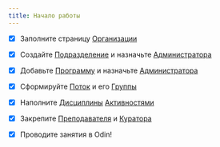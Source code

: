 ```yaml
---
title: Начало работы
---
```


* [x] Заполните страницу [Организации](./../struktura/universitet/_index)

* [x] Создайте [Подразделение](./../struktura/podrazdelenie) и назначьте [Администратора](./../instrukcii-po-rabote/dlya-administratorov/kak-naznachit-administratora-.)

* [x] Добавьте [Программу](./../struktura/programma/_index) и назначьте [Администратора](./../instrukcii-po-rabote/dlya-administratorov/kak-naznachit-administratora-.)

* [x] Сформируйте [Поток](./../struktura/potok) и его [Группы](./../struktura/gruppa)

* [x] Наполните [Дисциплины](./../struktura/disciplina/_index) [Активностями](./../struktura/disciplina/aktivnosti/_index)

* [x] Закрепите [Преподавателя](./../instrukcii-po-rabote/dlya-administratorov/kak-naznachit-prepodavatelya) и [Куратора](./../instrukcii-po-rabote/kuratory/naznachenie-roli)

* [x] Проводите занятия в Odin!